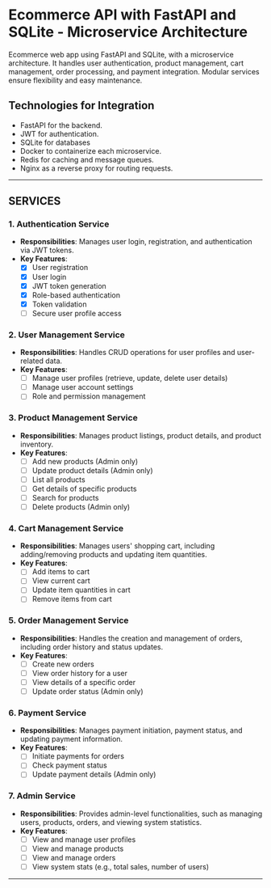 # Ecommerce API with FastAPI and SQLite - Microservice Architecture

Ecommerce web app using FastAPI and SQLite, with a microservice architecture. It handles user authentication, product management, cart management, order processing, and payment integration. Modular services ensure flexibility and easy maintenance.

## Technologies for Integration

- FastAPI for the backend.
- JWT for authentication.
- SQLite for databases
- Docker to containerize each microservice.
- Redis for caching and message queues.
- Nginx as a reverse proxy for routing requests.

---

## SERVICES

### 1. **Authentication Service**

- **Responsibilities**: Manages user login, registration, and authentication via JWT tokens.
- **Key Features**:
  - [x] User registration
  - [x] User login
  - [x] JWT token generation
  - [x] Role-based authentication
  - [x] Token validation
  - [ ] Secure user profile access

### 2. **User Management Service**

- **Responsibilities**: Handles CRUD operations for user profiles and user-related data.
- **Key Features**:
  - [ ] Manage user profiles (retrieve, update, delete user details)
  - [ ] Manage user account settings
  - [ ] Role and permission management

### 3. **Product Management Service**

- **Responsibilities**: Manages product listings, product details, and product inventory.
- **Key Features**:
  - [ ] Add new products (Admin only)
  - [ ] Update product details (Admin only)
  - [ ] List all products
  - [ ] Get details of specific products
  - [ ] Search for products
  - [ ] Delete products (Admin only)

### 4. **Cart Management Service**

- **Responsibilities**: Manages users' shopping cart, including adding/removing products and updating item quantities.
- **Key Features**:
  - [ ] Add items to cart
  - [ ] View current cart
  - [ ] Update item quantities in cart
  - [ ] Remove items from cart

### 5. **Order Management Service**

- **Responsibilities**: Handles the creation and management of orders, including order history and status updates.
- **Key Features**:
  - [ ] Create new orders
  - [ ] View order history for a user
  - [ ] View details of a specific order
  - [ ] Update order status (Admin only)

### 6. **Payment Service**

- **Responsibilities**: Manages payment initiation, payment status, and updating payment information.
- **Key Features**:
  - [ ] Initiate payments for orders
  - [ ] Check payment status
  - [ ] Update payment details (Admin only)

### 7. **Admin Service**

- **Responsibilities**: Provides admin-level functionalities, such as managing users, products, orders, and viewing system statistics.
- **Key Features**:
  - [ ] View and manage user profiles
  - [ ] View and manage products
  - [ ] View and manage orders
  - [ ] View system stats (e.g., total sales, number of users)

---
